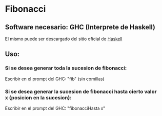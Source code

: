 # Fibonacci

## Software necesario: GHC (Interprete de Haskell)
El mismo puede ser descargado del sitio oficial de [Haskell](https://www.haskell.org/)

## Uso:

### Si se desea generar toda la sucesion de fibonacci:
Escribir en el prompt del GHC: "fib" (sin comillas)

### Si se desea generar la sucesion de fibonacci hasta cierto valor x (posicion en la sucesion):
Escribir en el prompt del GHC: "fibonacciHasta x"
